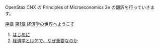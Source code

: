 ﻿OpenStax CNX の Principles of Microeconomics 2e の翻訳を行っていきます。

[序章](preface/Preface)
[第1章 経済学の世界へようこそ](chapter_1/Introduction)
1. [はじめに](chapter_1/Introduction)
2. [経済学とは何で、なぜ重要なのか](chapter_1/1-1-What-Is-Economics-and-Why-Is-It-Important)